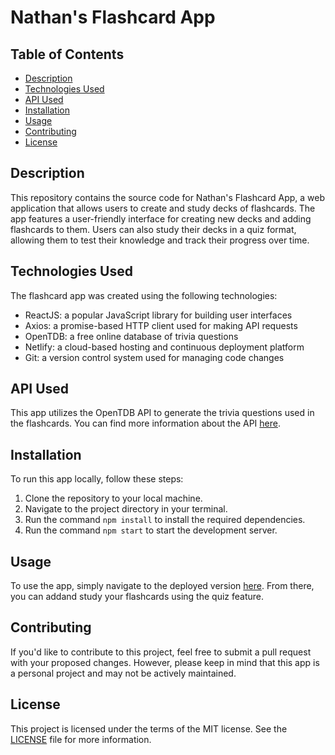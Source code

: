 # Nathan's Flashcard App

## Table of Contents
- [Description](#description)
- [Technologies Used](#technologies-used)
- [API Used](#api-used)
- [Installation](#installation)
- [Usage](#usage)
- [Contributing](#contributing)
- [License](#license)

## Description
This repository contains the source code for Nathan's Flashcard App, a web application that allows users to create and study decks of flashcards. The app features a user-friendly interface for creating new decks and adding flashcards to them. Users can also study their decks in a quiz format, allowing them to test their knowledge and track their progress over time.

## Technologies Used
The flashcard app was created using the following technologies:
- ReactJS: a popular JavaScript library for building user interfaces
- Axios: a promise-based HTTP client used for making API requests
- OpenTDB: a free online database of trivia questions
- Netlify: a cloud-based hosting and continuous deployment platform
- Git: a version control system used for managing code changes

## API Used
This app utilizes the OpenTDB API to generate the trivia questions used in the flashcards. You can find more information about the API [here](https://opentdb.com/api_config.php).

## Installation
To run this app locally, follow these steps:
1. Clone the repository to your local machine.
2. Navigate to the project directory in your terminal.
3. Run the command `npm install` to install the required dependencies.
4. Run the command `npm start` to start the development server.

## Usage
To use the app, simply navigate to the deployed version [here](https://nathans-flashcard-app.netlify.app/). From there, you can addand study your flashcards using the quiz feature.

## Contributing
If you'd like to contribute to this project, feel free to submit a pull request with your proposed changes. However, please keep in mind that this app is a personal project and may not be actively maintained.

## License
This project is licensed under the terms of the MIT license. See the [LICENSE](./LICENSE) file for more information.

